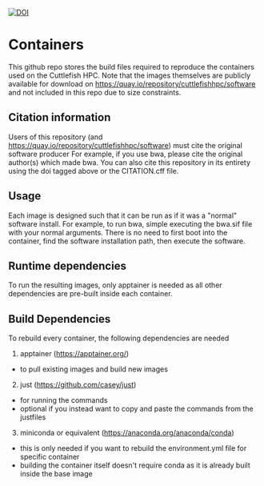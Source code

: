 [![DOI](https://zenodo.org/badge/DOI/10.5281/zenodo.16969199.svg)](https://doi.org/10.5281/zenodo.16969199)

# Containers
This github repo stores the build files required to reproduce the containers used on the Cuttlefish HPC.
Note that the images themselves are publicly available for download on https://quay.io/repository/cuttlefishhpc/software
and not included in this repo due to size constraints.

## Citation information
Users of this repository (and https://quay.io/repository/cuttlefishhpc/software) must cite the original software producer
For example, if you use bwa, please cite the original author(s) which made bwa. You can also cite this repository in its
entirety using the doi tagged above or the CITATION.cff file.

## Usage
Each image is designed such that it can be run as if it was a "normal" software install. For example,
to run bwa, simple executing the bwa.sif file with your normal arguments. There is no need to first
boot into the container, find the software installation path, then execute the software.

## Runtime dependencies
To run the resulting images, only apptainer is needed as all other dependencies are pre-built inside
each container.

## Build Dependencies
To rebuild every container, the following dependencies are needed
1. apptainer (https://apptainer.org/)
  - to pull existing images and build new images
2. just (https://github.com/casey/just)
  - for running the commands
  - optional if you instead want to copy and paste the commands from the justfiles
3. miniconda or equivalent (https://anaconda.org/anaconda/conda)
  - this is only needed if you want to rebuild the environment.yml file for specific container
  - building the container itself doesn't require conda as it is already built inside the base image
